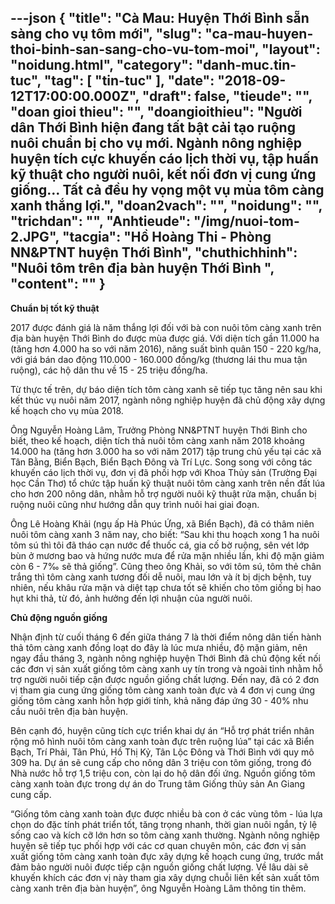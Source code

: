 ---json
{
    "title": "Cà Mau: Huyện Thới Bình sẵn sàng cho vụ tôm mới",
    "slug": "ca-mau-huyen-thoi-binh-san-sang-cho-vu-tom-moi",
    "layout": "noidung.html",
    "category": "danh-muc.tin-tuc",
    "tag": [
        "tin-tuc"
    ],
    "date": "2018-09-12T17:00:00.000Z",
    "draft": false,
    "tieude": "",
    "doan gioi thieu": "",
    "doangioithieu": "Người dân Thới Bình hiện đang tất bật cải tạo ruộng nuôi chuẩn bị cho vụ mới. Ngành nông nghiệp huyện tích cực khuyến cáo lịch thời vụ, tập huấn kỹ thuật cho người nuôi, kết nối đơn vị cung ứng giống… Tất cả đều hy vọng một vụ mùa tôm càng xanh thắng lợi.",
    "doan2vach": "",
    "noidung": "",
    "trichdan": "",
    "Anhtieude": "/img/nuoi-tom-2.JPG",
    "tacgia": "Hồ Hoàng Thi - Phòng NN&PTNT huyện Thới Bình",
    "chuthichhinh": "Nuôi tôm trên địa bàn huyện Thới Bình ",
    "__content__": ""
}
---
<p><strong>Chuẩn bị tốt kỹ thuật</strong></p>

<p>2017 được đ&aacute;nh gi&aacute; l&agrave; năm thắng lợi đối với b&agrave; con nu&ocirc;i t&ocirc;m c&agrave;ng xanh tr&ecirc;n địa b&agrave;n huyện Thới B&igrave;nh do được m&ugrave;a được gi&aacute;. Với diện t&iacute;ch gần 11.000 ha (tăng hơn 4.000 ha so với năm 2016), năng suất b&igrave;nh qu&acirc;n 150 - 220 kg/ha, với gi&aacute; b&aacute;n dao động 110.000 - 160.000 đồng/kg (thương l&aacute;i thu mua tận ruộng), c&aacute;c hộ d&acirc;n thu về 15 - 25 triệu đồng/ha.</p>

<p>Từ thực tế tr&ecirc;n, dự b&aacute;o diện t&iacute;ch t&ocirc;m c&agrave;ng xanh sẽ tiếp tục tăng n&ecirc;n sau khi kết th&uacute;c vụ nu&ocirc;i năm 2017, ng&agrave;nh n&ocirc;ng nghiệp huyện đ&atilde; chủ động x&acirc;y dựng kế hoạch cho vụ m&ugrave;a 2018.</p>

<p>&Ocirc;ng Nguyễn Ho&agrave;ng L&acirc;m, Trưởng Ph&ograve;ng NN&amp;PTNT huyện Thới B&igrave;nh cho biết, theo kế hoạch, diện t&iacute;ch thả nu&ocirc;i t&ocirc;m c&agrave;ng xanh năm 2018 khoảng 14.000 ha (tăng hơn 3.000 ha so với năm 2017) tập trung chủ yếu tại c&aacute;c x&atilde; T&acirc;n Bằng, Biển Bạch, Biển Bạch Đ&ocirc;ng v&agrave; Tr&iacute; Lực. Song song với c&ocirc;ng t&aacute;c khuyến c&aacute;o lịch thời vụ, đơn vị đ&atilde; phối hợp với Khoa Thủy sản (Trường Đại học Cần Thơ) tổ chức tập huấn kỹ thuật nu&ocirc;i t&ocirc;m c&agrave;ng xanh tr&ecirc;n nền đất l&uacute;a cho hơn 200 n&ocirc;ng d&acirc;n, nhằm hỗ trợ người nu&ocirc;i kỹ thuật rửa mặn, chuẩn bị ruộng nu&ocirc;i cũng như hướng dẫn quy tr&igrave;nh nu&ocirc;i hai giai đoạn.</p>

<p>&Ocirc;ng L&ecirc; Ho&agrave;ng Khải (ngụ ấp H&agrave; Ph&uacute;c Ứng, x&atilde; Biển Bạch), đ&atilde; c&oacute; th&acirc;m ni&ecirc;n nu&ocirc;i t&ocirc;m c&agrave;ng xanh 3 năm nay, cho biết: &ldquo;Sau khi thu hoạch xong 1 ha nu&ocirc;i t&ocirc;m s&uacute; th&igrave; t&ocirc;i đ&atilde; th&aacute;o cạn nước để thuốc c&aacute;, gia cố bờ ruộng, s&ecirc;n v&eacute;t lớp b&ugrave;n ở mương bao v&agrave; hứng nước mưa để rửa mặn nhiều lần, khi độ mặn giảm c&ograve;n 6 - 7&permil; sẽ thả giống&rdquo;. Cũng theo &ocirc;ng Khải, so với t&ocirc;m s&uacute;, t&ocirc;m thẻ ch&acirc;n trắng th&igrave; t&ocirc;m c&agrave;ng xanh tương đối dễ nu&ocirc;i, mau lớn v&agrave; &iacute;t bị dịch bệnh, tuy nhi&ecirc;n, nếu kh&acirc;u rửa mặn v&agrave; diệt tạp chưa tốt sẽ khiến cho t&ocirc;m giống bị hao hụt khi thả, từ đ&oacute;, ảnh hưởng đến lợi nhuận của người nu&ocirc;i.&nbsp; &nbsp;</p>

<p><strong>Chủ động nguồn giống</strong></p>

<p>Nhận định từ cuối th&aacute;ng 6 đến giữa th&aacute;ng 7 l&agrave; thời điểm n&ocirc;ng d&acirc;n tiến h&agrave;nh thả t&ocirc;m c&agrave;ng xanh đồng loạt do đ&acirc;y l&agrave; l&uacute;c mưa nhiều, độ mặn giảm, n&ecirc;n ngay đầu th&aacute;ng 3, ng&agrave;nh n&ocirc;ng nghiệp huyện Thới B&igrave;nh đ&atilde; chủ động kết nối c&aacute;c đơn vị sản xuất giống t&ocirc;m c&agrave;ng xanh uy t&iacute;n trong v&agrave; ngo&agrave;i tỉnh nhằm hỗ trợ người nu&ocirc;i tiếp cận được nguồn giống chất lượng. Đến nay, đ&atilde; c&oacute; 2 đơn vị tham gia cung ứng giống t&ocirc;m c&agrave;ng xanh to&agrave;n đực v&agrave; 4 đơn vị cung ứng giống t&ocirc;m c&agrave;ng xanh hỗn hợp giới t&iacute;nh, khả năng đ&aacute;p ứng 30 - 40% nhu cầu nu&ocirc;i tr&ecirc;n địa b&agrave;n huyện. &nbsp;</p>

<p>B&ecirc;n cạnh đ&oacute;, huyện cũng t&iacute;ch cực triển khai dự &aacute;n &ldquo;Hỗ trợ ph&aacute;t triển nh&acirc;n rộng m&ocirc; h&igrave;nh nu&ocirc;i t&ocirc;m c&agrave;ng xanh to&agrave;n đực tr&ecirc;n ruộng l&uacute;a&rdquo; tại c&aacute;c x&atilde; Biển Bạch, Tr&iacute; Phải, T&acirc;n Ph&uacute;, Hồ Thị Kỷ, T&acirc;n Lộc Đ&ocirc;ng v&agrave; Thới B&igrave;nh với quy m&ocirc; 309 ha. Dự &aacute;n sẽ cung cấp cho n&ocirc;ng d&acirc;n 3 triệu con t&ocirc;m giống, trong đ&oacute; Nh&agrave; nước hỗ trợ 1,5 triệu con, c&ograve;n lại do hộ d&acirc;n đối ứng. Nguồn giống t&ocirc;m c&agrave;ng xanh to&agrave;n đực trong dự &aacute;n do Trung t&acirc;m Giống thủy sản An Giang cung cấp. &nbsp;&nbsp;&nbsp;&nbsp;&nbsp;</p>

<p>&ldquo;Giống t&ocirc;m c&agrave;ng xanh to&agrave;n đực được nhiều b&agrave; con ở c&aacute;c v&ugrave;ng t&ocirc;m - l&uacute;a lựa chọn do đặc t&iacute;nh ph&aacute;t triển tốt, tăng trọng nhanh, thời gian nu&ocirc;i ngắn, tỷ lệ sống cao v&agrave; k&iacute;ch cỡ lớn hơn so t&ocirc;m c&agrave;ng xanh thường. Ng&agrave;nh n&ocirc;ng nghiệp huyện sẽ tiếp tục phối hợp với c&aacute;c cơ quan chuy&ecirc;n m&ocirc;n, c&aacute;c đơn vị sản xuất giống t&ocirc;m c&agrave;ng xanh to&agrave;n đực x&acirc;y dựng kế hoạch cung ứng, trước mắt đảm bảo người nu&ocirc;i được tiếp cận nguồn giống chất lượng. Về l&acirc;u d&agrave;i sẽ khuyến kh&iacute;ch c&aacute;c đơn vị n&agrave;y tham gia x&acirc;y dựng chuỗi li&ecirc;n kết sản xuất t&ocirc;m c&agrave;ng xanh tr&ecirc;n địa b&agrave;n huyện&rdquo;, &ocirc;ng Nguyễn Ho&agrave;ng L&acirc;m th&ocirc;ng tin th&ecirc;m.</p>
